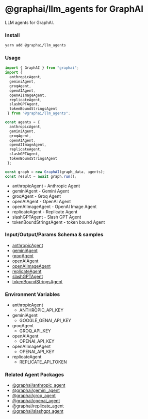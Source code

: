 
# @graphai/llm_agents for GraphAI

LLM agents for GraphAI.

### Install

```sh
yarn add @graphai/llm_agents
```


### Usage

```typescript
import { GraphAI } from "graphai";
import { 
  anthropicAgent,
  geminiAgent,
  groqAgent,
  openAIAgent,
  openAIImageAgent,
  replicateAgent,
  slashGPTAgent,
  tokenBoundStringsAgent
 } from "@graphai/llm_agents";

const agents = { 
  anthropicAgent,
  geminiAgent,
  groqAgent,
  openAIAgent,
  openAIImageAgent,
  replicateAgent,
  slashGPTAgent,
  tokenBoundStringsAgent
 };

const graph = new GraphAI(graph_data, agents);
const result = await graph.run();
```

- anthropicAgent - Anthropic Agent
- geminiAgent - Gemini Agent
- groqAgent - Groq Agent
- openAIAgent - OpenAI Agent
- openAIImageAgent - OpenAI Image Agent
- replicateAgent - Replicate Agent
- slashGPTAgent - Slash GPT Agent
- tokenBoundStringsAgent - token bound Agent

### Input/Output/Params Schema & samples
 - [anthropicAgent](https://github.com/receptron/graphai/blob/main/docs/agentDocs/llm/anthropicAgent.md)
 - [geminiAgent](https://github.com/receptron/graphai/blob/main/docs/agentDocs/llm/geminiAgent.md)
 - [groqAgent](https://github.com/receptron/graphai/blob/main/docs/agentDocs/llm/groqAgent.md)
 - [openAIAgent](https://github.com/receptron/graphai/blob/main/docs/agentDocs/llm/openAIAgent.md)
 - [openAIImageAgent](https://github.com/receptron/graphai/blob/main/docs/agentDocs/llm/openAIImageAgent.md)
 - [replicateAgent](https://github.com/receptron/graphai/blob/main/docs/agentDocs/llm/replicateAgent.md)
 - [slashGPTAgent](https://github.com/receptron/graphai/blob/main/docs/agentDocs/llm/slashGPTAgent.md)
 - [tokenBoundStringsAgent](https://github.com/receptron/graphai/blob/main/docs/agentDocs/undefined/tokenBoundStringsAgent.md)

### Environment Variables
 - anthropicAgent
   - ANTHROPIC_API_KEY
 - geminiAgent
   - GOOGLE_GENAI_API_KEY
 - groqAgent
   - GROQ_API_KEY
 - openAIAgent
   - OPENAI_API_KEY
 - openAIImageAgent
   - OPENAI_API_KEY
 - replicateAgent
   - REPLICATE_API_TOKEN

### Related Agent Packages
 - [@graphai/anthropic_agent](https://www.npmjs.com/package/@graphai/anthropic_agent)
 - [@graphai/gemini_agent](https://www.npmjs.com/package/@graphai/gemini_agent)
 - [@graphai/groq_agent](https://www.npmjs.com/package/@graphai/groq_agent)
 - [@graphai/openai_agent](https://www.npmjs.com/package/@graphai/openai_agent)
 - [@graphai/replicate_agent](https://www.npmjs.com/package/@graphai/replicate_agent)
 - [@graphai/slashgpt_agent](https://www.npmjs.com/package/@graphai/slashgpt_agent)





